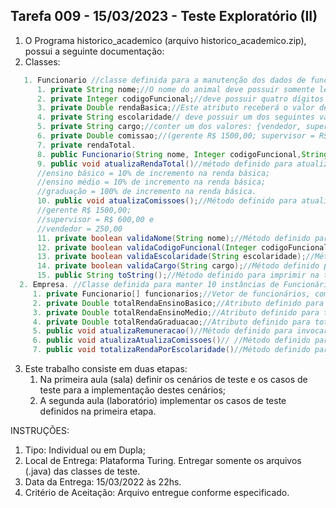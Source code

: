 ## Tarefa 009 - 15/03/2023 - Teste Exploratório (II)

1. O Programa historico_academico (arquivo historico_academico.zip), possui a seguinte documentação:
2. Classes:
~~~java
   1. Funcionario //classe definida para a manutenção dos dados de funcionário. Esta classe possui os seguintes atributos e métodos:
      1. private String nome;//O nome do animal deve possuir somente letras e ter o tamanho >= 5 e <= 100;
      2. private Integer codigoFuncional;//deve possuir quatro dígitos inteiros positivos;
      3. private Double rendaBasica;//Este atributo receberá o valor de R$ 1000.00
      4. private String escolaridade// deve possuir um dos seguintes valores {nenhum, basico, medio, graduacao}.
      5. private String cargo;//conter um dos valores: {vendedor, supervisor, gerente}.
      6. private Double comissao;//(gerente R$ 1500,00; supervisor = R$ 600,00 e vendedor = 250,00)
      7. private rendaTotal.
      8. public Funcionario(String nome, Integer codigoFuncional,String escolaridade,String cargo, Double comissao)//construtor parametrizado, da classe;
      9. public void atualizaRendaTotal()//método definido para atualizar a renda total, a partir da escolaridade do funcionário, conforme a seguir:
      //ensino básico = 10% de incremento na renda básica;
      //ensino médio = 10% de incremento na renda básica;
      //graduação = 100% de incremento na renda básica.
      10. public void atualizaComissoes();//Método definido para atualizar a renda total do funcionário, a partir da comissão paga pelo seu cargo. sendo:
      //gerente R$ 1500,00;
      //supervisor = R$ 600,00 e
      //vendedor = 250,00
      11. private boolean validaNome(String nome);//Método definido para validar o nome;
      12. private boolean validaCodigoFuncional(Integer codigoFuncional);//Método definido para validar o código funcional;
      13. private boolean validaEscolaridade(String escolaridade);//Método definido para validar a escolaridade do funcionário;
      14. private boolean validaCargo(String cargo);//Método definido para validar o cargo do funcionário.
      15. public String toString();//Método definido para imprimir na tela os dados do funcionario.
  2. Empresa. //Classe definida para manter 10 instâncias de Funcionário. Esta classe possui os seguintes atributos e métodos:
     1. private Funcionario[] funcionarios;//Vetor de funcionários, com 10 posiçoes dos quais: 70% são vendedores; 20% são supervisores e 10% gerentes;
     2. private Double totalRendaEnsinoBasico;//Atributo definido para totalizar os valores pagos aos funcionários com ensino básico;
     3. private Double totalRendaEnsinoMedio;//Atributo definido para totalizar os valores pagos aos funcionários com ensino médio;
     4. private Double totalRendaGraduacao;//Atributo definido para totalizar os valores pagos aos funcionários graduados;
     5. public void atualizaRemuneracao()//Método definido para invocar o método atualizaRendaTotal() para cada um dos funcionários constantes do vetor;
     6. public void atualizaAtualizaComissoes()// //Método definido para invocar o método atualizaComissoes() para cada um dos funcionários constantes do vetor;
     7. public void totalizaRendaPorEscolaridade()//Método definido para totalizar os pagamentos a todos os funcionários de acordo com seu nível de escolaridade;


~~~

3. Este trabalho consiste em duas etapas:
   1. Na primeira aula (sala) definir os cenários de teste e os casos de teste para a implementação destes cenários;
   2. A segunda aula (laboratório) implementar os casos de teste definidos na primeira etapa.


INSTRUÇÕES:
1. Tipo: Individual ou em Dupla;
2. Local de Entrega: Plataforma Turing. Entregar somente os arquivos (.java) das classes de teste.
3. Data da Entrega: 15/03/2022 às 22hs.
4. Critério de Aceitação: Arquivo entregue conforme especificado.
